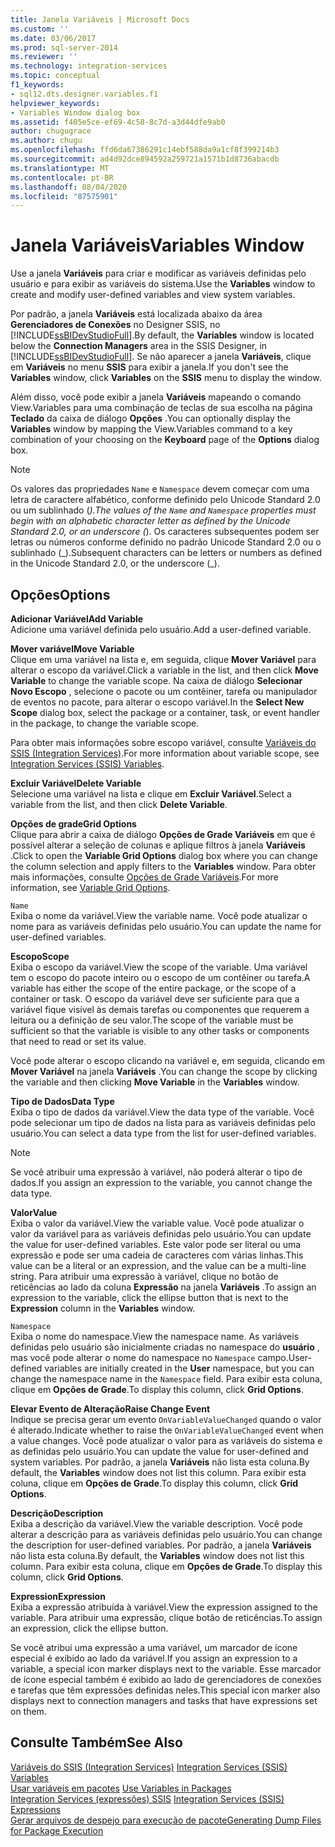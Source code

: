 ```yaml
---
title: Janela Variáveis | Microsoft Docs
ms.custom: ''
ms.date: 03/06/2017
ms.prod: sql-server-2014
ms.reviewer: ''
ms.technology: integration-services
ms.topic: conceptual
f1_keywords:
- sql12.dts.designer.variables.f1
helpviewer_keywords:
- Variables Window dialog box
ms.assetid: f405e5ce-ef69-4c58-8c7d-a3d44dfe9ab0
author: chugugrace
ms.author: chugu
ms.openlocfilehash: ffd6da67386291c14ebf588da9a1cf8f399214b3
ms.sourcegitcommit: ad4d92dce894592a259721a1571b1d8736abacdb
ms.translationtype: MT
ms.contentlocale: pt-BR
ms.lasthandoff: 08/04/2020
ms.locfileid: "87575901"
---
```

# <a name="variables-window"></a><span data-ttu-id="eb9a1-102">Janela Variáveis</span><span class="sxs-lookup"><span data-stu-id="eb9a1-102">Variables Window</span></span>
  <span data-ttu-id="eb9a1-103">Use a janela **Variáveis** para criar e modificar as variáveis definidas pelo usuário e para exibir as variáveis do sistema.</span><span class="sxs-lookup"><span data-stu-id="eb9a1-103">Use the **Variables** window to create and modify user-defined variables and view system variables.</span></span>  
  
 <span data-ttu-id="eb9a1-104">Por padrão, a janela **Variáveis** está localizada abaixo da área **Gerenciadores de Conexões** no Designer SSIS, no [!INCLUDE[ssBIDevStudioFull](../includes/ssbidevstudiofull-md.md)].</span><span class="sxs-lookup"><span data-stu-id="eb9a1-104">By default, the **Variables** window is located below the **Connection Managers** area in the SSIS Designer, in [!INCLUDE[ssBIDevStudioFull](../includes/ssbidevstudiofull-md.md)].</span></span> <span data-ttu-id="eb9a1-105">Se não aparecer a janela **Variáveis**, clique em **Variáveis** no menu **SSIS** para exibir a janela.</span><span class="sxs-lookup"><span data-stu-id="eb9a1-105">If you don't see the **Variables** window, click **Variables** on the **SSIS** menu to display the window.</span></span>  
  
 <span data-ttu-id="eb9a1-106">Além disso, você pode exibir a janela **Variáveis** mapeando o comando View.Variables para uma combinação de teclas de sua escolha na página **Teclado** da caixa de diálogo **Opções** .</span><span class="sxs-lookup"><span data-stu-id="eb9a1-106">You can optionally display the **Variables** window by mapping the View.Variables command to a key combination of your choosing on the **Keyboard** page of the **Options** dialog box.</span></span>  
  
> [!NOTE]
>  <span data-ttu-id="eb9a1-107">Os valores das propriedades `Name` e `Namespace` devem começar com uma letra de caractere alfabético, conforme definido pelo Unicode Standard 2.0 ou um sublinhado (_).</span><span class="sxs-lookup"><span data-stu-id="eb9a1-107">The values of the `Name` and `Namespace` properties must begin with an alphabetic character letter as defined by the Unicode Standard 2.0, or an underscore (_).</span></span> <span data-ttu-id="eb9a1-108">Os caracteres subsequentes podem ser letras ou números conforme definido no padrão Unicode Standard 2.0 ou o sublinhado (\_).</span><span class="sxs-lookup"><span data-stu-id="eb9a1-108">Subsequent characters can be letters or numbers as defined in the Unicode Standard 2.0, or the underscore (\_).</span></span>  
  
## <a name="options"></a><span data-ttu-id="eb9a1-109">Opções</span><span class="sxs-lookup"><span data-stu-id="eb9a1-109">Options</span></span>  
 <span data-ttu-id="eb9a1-110">**Adicionar Variável**</span><span class="sxs-lookup"><span data-stu-id="eb9a1-110">**Add Variable**</span></span>  
 <span data-ttu-id="eb9a1-111">Adicione uma variável definida pelo usuário.</span><span class="sxs-lookup"><span data-stu-id="eb9a1-111">Add a user-defined variable.</span></span>  
  
 <span data-ttu-id="eb9a1-112">**Mover variável**</span><span class="sxs-lookup"><span data-stu-id="eb9a1-112">**Move Variable**</span></span>  
 <span data-ttu-id="eb9a1-113">Clique em uma variável na lista e, em seguida, clique **Mover Variável** para alterar o escopo da variável.</span><span class="sxs-lookup"><span data-stu-id="eb9a1-113">Click a variable in the list, and then click **Move Variable** to change the variable scope.</span></span> <span data-ttu-id="eb9a1-114">Na caixa de diálogo **Selecionar Novo Escopo** , selecione o pacote ou um contêiner, tarefa ou manipulador de eventos no pacote, para alterar o escopo variável.</span><span class="sxs-lookup"><span data-stu-id="eb9a1-114">In the **Select New Scope** dialog box, select the package or a container, task, or event handler in the package, to change the variable scope.</span></span>  
  
 <span data-ttu-id="eb9a1-115">Para obter mais informações sobre escopo variável, consulte [Variáveis do SSIS &#40;Integration Services&#41;](integration-services-ssis-variables.md).</span><span class="sxs-lookup"><span data-stu-id="eb9a1-115">For more information about variable scope, see [Integration Services &#40;SSIS&#41; Variables](integration-services-ssis-variables.md).</span></span>  
  
 <span data-ttu-id="eb9a1-116">**Excluir Variável**</span><span class="sxs-lookup"><span data-stu-id="eb9a1-116">**Delete Variable**</span></span>  
 <span data-ttu-id="eb9a1-117">Selecione uma variável na lista e clique em **Excluir Variável**.</span><span class="sxs-lookup"><span data-stu-id="eb9a1-117">Select a variable from the list, and then click **Delete Variable**.</span></span>  
  
 <span data-ttu-id="eb9a1-118">**Opções de grade**</span><span class="sxs-lookup"><span data-stu-id="eb9a1-118">**Grid Options**</span></span>  
 <span data-ttu-id="eb9a1-119">Clique para abrir a caixa de diálogo **Opções de Grade Variáveis** em que é possível alterar a seleção de colunas e aplique filtros à janela **Variáveis** .</span><span class="sxs-lookup"><span data-stu-id="eb9a1-119">Click to open the **Variable Grid Options** dialog box where you can change the column selection and apply filters to the **Variables** window.</span></span> <span data-ttu-id="eb9a1-120">Para obter mais informações, consulte [Opções de Grade Variáveis](../../2014/integration-services/variable-grid-options.md).</span><span class="sxs-lookup"><span data-stu-id="eb9a1-120">For more information, see [Variable Grid Options](../../2014/integration-services/variable-grid-options.md).</span></span>  
  
 `Name`  
 <span data-ttu-id="eb9a1-121">Exiba o nome da variável.</span><span class="sxs-lookup"><span data-stu-id="eb9a1-121">View the variable name.</span></span> <span data-ttu-id="eb9a1-122">Você pode atualizar o nome para as variáveis definidas pelo usuário.</span><span class="sxs-lookup"><span data-stu-id="eb9a1-122">You can update the name for user-defined variables.</span></span>  
  
 <span data-ttu-id="eb9a1-123">**Escopo**</span><span class="sxs-lookup"><span data-stu-id="eb9a1-123">**Scope**</span></span>  
 <span data-ttu-id="eb9a1-124">Exiba o escopo da variável.</span><span class="sxs-lookup"><span data-stu-id="eb9a1-124">View the scope of the variable.</span></span> <span data-ttu-id="eb9a1-125">Uma variável tem o escopo do pacote inteiro ou o escopo de um contêiner ou tarefa.</span><span class="sxs-lookup"><span data-stu-id="eb9a1-125">A variable has either the scope of the entire package, or the scope of a container or task.</span></span> <span data-ttu-id="eb9a1-126">O escopo da variável deve ser suficiente para que a variável fique visível às demais tarefas ou componentes que requerem a leitura ou a definição de seu valor.</span><span class="sxs-lookup"><span data-stu-id="eb9a1-126">The scope of the variable must be sufficient so that the variable is visible to any other tasks or components that need to read or set its value.</span></span>  
  
 <span data-ttu-id="eb9a1-127">Você pode alterar o escopo clicando na variável e, em seguida, clicando em **Mover Variável** na janela **Variáveis** .</span><span class="sxs-lookup"><span data-stu-id="eb9a1-127">You can change the scope by clicking the variable and then clicking **Move Variable** in the **Variables** window.</span></span>  
  
 <span data-ttu-id="eb9a1-128">**Tipo de Dados**</span><span class="sxs-lookup"><span data-stu-id="eb9a1-128">**Data Type**</span></span>  
 <span data-ttu-id="eb9a1-129">Exiba o tipo de dados da variável.</span><span class="sxs-lookup"><span data-stu-id="eb9a1-129">View the data type of the variable.</span></span> <span data-ttu-id="eb9a1-130">Você pode selecionar um tipo de dados na lista para as variáveis definidas pelo usuário.</span><span class="sxs-lookup"><span data-stu-id="eb9a1-130">You can select a data type from the list for user-defined variables.</span></span>  
  
> [!NOTE]  
>  <span data-ttu-id="eb9a1-131">Se você atribuir uma expressão à variável, não poderá alterar o tipo de dados.</span><span class="sxs-lookup"><span data-stu-id="eb9a1-131">If you assign an expression to the variable, you cannot change the data type.</span></span>  
  
 <span data-ttu-id="eb9a1-132">**Valor**</span><span class="sxs-lookup"><span data-stu-id="eb9a1-132">**Value**</span></span>  
 <span data-ttu-id="eb9a1-133">Exiba o valor da variável.</span><span class="sxs-lookup"><span data-stu-id="eb9a1-133">View the variable value.</span></span> <span data-ttu-id="eb9a1-134">Você pode atualizar o valor da variável para as variáveis definidas pelo usuário.</span><span class="sxs-lookup"><span data-stu-id="eb9a1-134">You can update the value for user-defined variables.</span></span> <span data-ttu-id="eb9a1-135">Este valor pode ser literal ou uma expressão e pode ser uma cadeia de caracteres com várias linhas.</span><span class="sxs-lookup"><span data-stu-id="eb9a1-135">This value can be a literal or an expression, and the value can be a multi-line string.</span></span> <span data-ttu-id="eb9a1-136">Para atribuir uma expressão à variável, clique no botão de reticências ao lado da coluna **Expressão** na janela **Variáveis** .</span><span class="sxs-lookup"><span data-stu-id="eb9a1-136">To assign an expression to the variable, click the ellipse button that is next to the **Expression** column in the **Variables** window.</span></span>  
  
 `Namespace`  
 <span data-ttu-id="eb9a1-137">Exiba o nome do namespace.</span><span class="sxs-lookup"><span data-stu-id="eb9a1-137">View the namespace name.</span></span> <span data-ttu-id="eb9a1-138">As variáveis definidas pelo usuário são inicialmente criadas no namespace do **usuário** , mas você pode alterar o nome do namespace no `Namespace` campo.</span><span class="sxs-lookup"><span data-stu-id="eb9a1-138">User-defined variables are initially created in the **User** namespace, but you can change the namespace name in the `Namespace` field.</span></span> <span data-ttu-id="eb9a1-139">Para exibir esta coluna, clique em **Opções de Grade**.</span><span class="sxs-lookup"><span data-stu-id="eb9a1-139">To display this column, click **Grid Options**.</span></span>  
  
 <span data-ttu-id="eb9a1-140">**Elevar Evento de Alteração**</span><span class="sxs-lookup"><span data-stu-id="eb9a1-140">**Raise Change Event**</span></span>  
 <span data-ttu-id="eb9a1-141">Indique se precisa gerar um evento `OnVariableValueChanged` quando o valor é alterado.</span><span class="sxs-lookup"><span data-stu-id="eb9a1-141">Indicate whether to raise the `OnVariableValueChanged` event when a value changes.</span></span> <span data-ttu-id="eb9a1-142">Você pode atualizar o valor para as variáveis do sistema e as definidas pelo usuário.</span><span class="sxs-lookup"><span data-stu-id="eb9a1-142">You can update the value for user-defined and system variables.</span></span> <span data-ttu-id="eb9a1-143">Por padrão, a janela **Variáveis** não lista esta coluna.</span><span class="sxs-lookup"><span data-stu-id="eb9a1-143">By default, the **Variables** window does not list this column.</span></span> <span data-ttu-id="eb9a1-144">Para exibir esta coluna, clique em **Opções de Grade**.</span><span class="sxs-lookup"><span data-stu-id="eb9a1-144">To display this column, click **Grid Options**.</span></span>  
  
 <span data-ttu-id="eb9a1-145">**Descrição**</span><span class="sxs-lookup"><span data-stu-id="eb9a1-145">**Description**</span></span>  
 <span data-ttu-id="eb9a1-146">Exiba a descrição da variável.</span><span class="sxs-lookup"><span data-stu-id="eb9a1-146">View the variable description.</span></span> <span data-ttu-id="eb9a1-147">Você pode alterar a descrição para as variáveis definidas pelo usuário.</span><span class="sxs-lookup"><span data-stu-id="eb9a1-147">You can change the description for user-defined variables.</span></span> <span data-ttu-id="eb9a1-148">Por padrão, a janela **Variáveis** não lista esta coluna.</span><span class="sxs-lookup"><span data-stu-id="eb9a1-148">By default, the **Variables** window does not list this column.</span></span> <span data-ttu-id="eb9a1-149">Para exibir esta coluna, clique em **Opções de Grade**.</span><span class="sxs-lookup"><span data-stu-id="eb9a1-149">To display this column, click **Grid Options**.</span></span>  
  
 <span data-ttu-id="eb9a1-150">**Expression**</span><span class="sxs-lookup"><span data-stu-id="eb9a1-150">**Expression**</span></span>  
 <span data-ttu-id="eb9a1-151">Exiba a expressão atribuída à variável.</span><span class="sxs-lookup"><span data-stu-id="eb9a1-151">View the expression assigned to the variable.</span></span> <span data-ttu-id="eb9a1-152">Para atribuir uma expressão, clique botão de reticências.</span><span class="sxs-lookup"><span data-stu-id="eb9a1-152">To assign an expression, click the ellipse button.</span></span>  
  
 <span data-ttu-id="eb9a1-153">Se você atribui uma expressão a uma variável, um marcador de ícone especial é exibido ao lado da variável.</span><span class="sxs-lookup"><span data-stu-id="eb9a1-153">If you assign an expression to a variable, a special icon marker displays next to the variable.</span></span> <span data-ttu-id="eb9a1-154">Esse marcador de ícone especial também é exibido ao lado de gerenciadores de conexões e tarefas que têm expressões definidas neles.</span><span class="sxs-lookup"><span data-stu-id="eb9a1-154">This special icon marker also displays next to connection managers and tasks that have expressions set on them.</span></span>  
  
## <a name="see-also"></a><span data-ttu-id="eb9a1-155">Consulte Também</span><span class="sxs-lookup"><span data-stu-id="eb9a1-155">See Also</span></span>  
 <span data-ttu-id="eb9a1-156">[Variáveis do SSIS &#40;Integration Services&#41;](integration-services-ssis-variables.md) </span><span class="sxs-lookup"><span data-stu-id="eb9a1-156">[Integration Services &#40;SSIS&#41; Variables](integration-services-ssis-variables.md) </span></span>  
 <span data-ttu-id="eb9a1-157">[Usar variáveis em pacotes](../../2014/integration-services/use-variables-in-packages.md) </span><span class="sxs-lookup"><span data-stu-id="eb9a1-157">[Use Variables in Packages](../../2014/integration-services/use-variables-in-packages.md) </span></span>  
 <span data-ttu-id="eb9a1-158">[Integration Services &#40;expressões&#41; SSIS](expressions/integration-services-ssis-expressions.md) </span><span class="sxs-lookup"><span data-stu-id="eb9a1-158">[Integration Services &#40;SSIS&#41; Expressions](expressions/integration-services-ssis-expressions.md) </span></span>  
 [<span data-ttu-id="eb9a1-159">Gerar arquivos de despejo para execução de pacote</span><span class="sxs-lookup"><span data-stu-id="eb9a1-159">Generating Dump Files for Package Execution</span></span>](troubleshooting/generating-dump-files-for-package-execution.md)  
  
  
